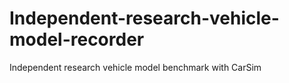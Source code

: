 # Independent-research-vehicle-model-recorder
Independent research vehicle model benchmark with CarSim
